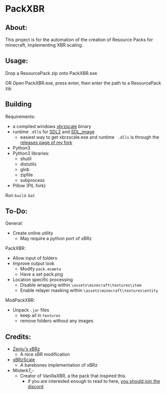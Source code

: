 PackXBR
===========================
About:
-------------
This project is for the automation of the creation of Resource Packs for minecraft, implementing XBR scaling.

Usage:
-------------
Drop a ResourcePack zip onto PackXBR.exe

OR Open PackXBR.exe, press enter, then enter the path to a ResourcePack zip

Building
-------------
Requirements:
* a compiled windows [xbrzscale](https://github.com/atheros/xbrzscale) binary
* runtime `.dll`s for [SDL2](https://www.libsdl.org/download-2.0.php) and [SDL_image](https://www.libsdl.org/projects/SDL_image/)
  * easiest way to get xbrzscale.exe and runtime ` .dlls` is through the [releases page of my fork](https://github.com/CodeF53/xbrzscale/releases)
* Python3
* Python3 libraries:
  * shutil
  * distutils
  * glob
  * zipfile
  * subprocess
* Pillow (PIL fork)

Run `build.bat`

To-Do:
-------------
General:
* Create online utility
  * May require a python port of xBRz

PackXBR:
* Allow input of folders
* Improve output look
  * Modify `pack.mcmeta`
  * Have a set pack.png
* Location specific processing
  * Disable wrapping within `\assets\minecraft\textures\item`
  * Enable relayer masking within `\assets\minecraft\textures\entity`

ModPackXBR:
* Unpack `.jar` files
  * keep all in `textures`
  * remove folders without any images

Credits:
-------------
* [Zenju's xBRz](https://sourceforge.net/projects/xbrz/)
  * A nice xBR modification
* [xBRzScale](https://github.com/atheros/xbrzscale)
  * A barebones implementation of xBRz
* Misterk7_-
  * Creator of VanillaXBR, a the pack that inspired this.
    * if you are interested enough to read to here, [you should join the discord](https://discord.gg/jruhHac)
